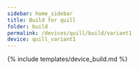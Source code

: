 ```yaml
---
sidebar: home_sidebar
title: Build for quill
folder: build
permalink: /devices/quill/build/variant1
device: quill_variant1
---
```

{% include templates/device_build.md %}
